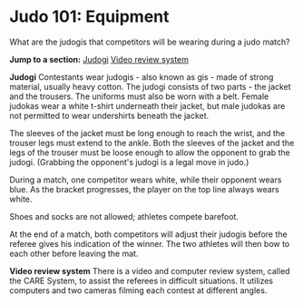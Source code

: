 Judo 101: Equipment
===================

What are the judogis that competitors will be wearing during a judo match?

**Jump to a section:**
[Judogi](#judogi)
[Video review system](#reviews)

<a href="" id="judogi"></a> **Judogi**
Contestants wear judogis - also known as gis - made of strong material, usually heavy cotton. The judogi consists of two parts - the jacket and the trousers. The uniforms must also be worn with a belt. Female judokas wear a white t-shirt underneath their jacket, but male judokas are not permitted to wear undershirts beneath the jacket.

The sleeves of the jacket must be long enough to reach the wrist, and the trouser legs must extend to the ankle. Both the sleeves of the jacket and the legs of the trouser must be loose enough to allow the opponent to grab the judogi. (Grabbing the opponent's judogi is a legal move in judo.)

During a match, one competitor wears white, while their opponent wears blue. As the bracket progresses, the player on the top line always wears white.

Shoes and socks are not allowed; athletes compete barefoot.

At the end of a match, both competitors will adjust their judogis before the referee gives his indication of the winner. The two athletes will then bow to each other before leaving the mat.

<a href="" id="reviews"></a> **Video review system**
There is a video and computer review system, called the CARE System, to assist the referees in difficult situations. It utilizes computers and two cameras filming each contest at different angles.


